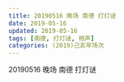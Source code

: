 ```yaml
---
title: 20190516 晚场 南德 打灯谜
date: 2019-05-16
updated: 2019-05-16
tags: [南德, 打灯谜, 相声]
categories: (2019)己亥年场次
---
```

20190516 晚场 南德 打灯谜
